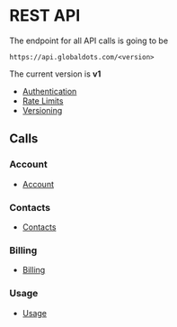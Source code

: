 # REST API

The endpoint for all API calls is going to be 

`https://api.globaldots.com/<version>`

The current version is **v1**
- [Authentication](authentication.md)
- [Rate Limits](rate_limits.md)
- [Versioning](versioning.md)

## Calls

### Account

- [Account](account/accounts.md)

### Contacts

- [Contacts](contacts/contacts.md)

### Billing

- [Billing](billing/billing.md)

### Usage

- [Usage](usage/usage.md)


